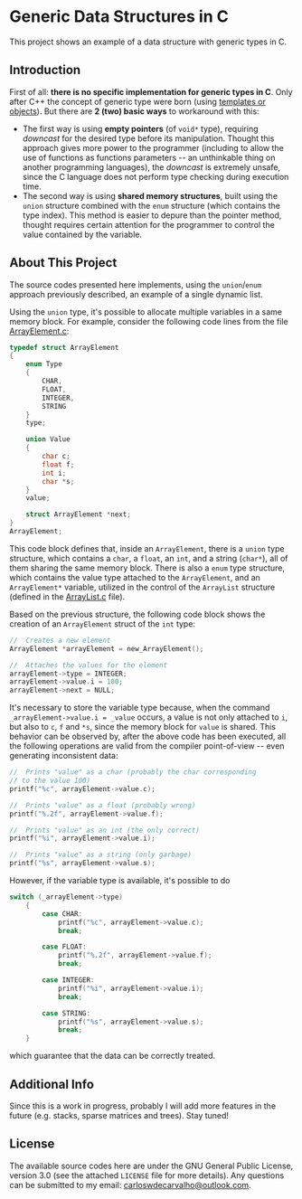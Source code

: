 # Generic Data Structures in C

This project shows an example of a data structure with generic types in C.

## Introduction

First of all: **there is no specific implementation for generic types in C**. Only after C++ the concept of generic type were born (using [templates or objects](https://web.eecs.utk.edu/~bvz/cs365/notes/generic-types.html)). But there are **2 (two) basic ways** to workaround with this: 

 - The first way is using **empty pointers** (of `void*` type), requiring _downcast_ for the desired type before its manipulation. Thought this approach gives more power to the programmer (including to allow the use of functions as functions parameters -- an unthinkable thing on another programming languages), the _downcast_ is extremely unsafe, since the C language does not perform type checking during execution time.
 - The second way is using **shared memory structures**, built using the `union` structure combined with the `enum` structure (which contains the type index). This method is easier to depure than the pointer method, thought requires certain attention for the programmer to control the value contained by the variable. 

## About This Project

The source codes presented here implements, using the `union`/`enum` approach previously described, an example of a single dynamic list.

Using the `union` type, it's possible to allocate multiple variables in a same memory block. For example, consider the following code lines from the file [ArrayElement.c](libraries/ArrayElement.c):

```C
typedef struct ArrayElement
{
    enum Type
    {
        CHAR,
        FLOAT,
        INTEGER,
        STRING
    }
    type;

    union Value
    {
        char c;
        float f;
        int i;
        char *s;
    }
    value;

    struct ArrayElement *next;
}
ArrayElement;
```

This code block defines that, inside an `ArrayElement`, there is a `union` type structure, which contains a `char`, a `float`, an `int`, and a string (`char*`), all of them sharing the same memory block. There is also a `enum` type structure, which contains the value type attached to the `ArrayElement`, and an `ArrayElement*` variable, utilized in the control of the `ArrayList` structure (defined in the [ArrayList.c](libraries/ArrayList.c) file).

Based on the previous structure, the following code block shows the creation of an `ArrayElement` struct of the `int` type:

```C
//  Creates a new element
ArrayElement *arrayElement = new_ArrayElement();       

//  Attaches the values for the element
arrayElement->type = INTEGER;
arrayElement->value.i = 100;                        
arrayElement->next = NULL;
```

It's necessary to store the variable type because, when the command `_arrayElement->value.i = _value` occurs, a value is not only attached to `i`, but also to `c`, `f`  and `*s`, since the memory block for `value` is shared. This behavior can be observed by, after the above code has been executed, all the following operations are valid from the compiler point-of-view -- even generating inconsistent data:

```C
//  Prints "value" as a char (probably the char corresponding
// to the value 100)
printf("%c", arrayElement->value.c);

//  Prints "value" as a float (probably wrong)
printf("%.2f", arrayElement->value.f);

//  Prints "value" as an int (the only correct)
printf("%i", arrayElement->value.i);

//  Prints "value" as a string (only garbage)
printf("%s", arrayElement->value.s);
```

However, if the variable type is available, it's possible to do

```C
switch (_arrayElement->type)
    {
        case CHAR:
            printf("%c", arrayElement->value.c);
            break;

        case FLOAT:
            printf("%.2f", arrayElement->value.f);
            break;

        case INTEGER:
            printf("%i", arrayElement->value.i);
            break;

        case STRING:
            printf("%s", arrayElement->value.s);
            break;
    }
```

which guarantee that the data can be correctly treated.

## Additional Info

Since this is a work in progress, probably I will add more features in the future (e.g. stacks, sparse matrices and trees). Stay tuned!

## License

The available source codes here are under the GNU General Public License, version 3.0 (see the attached `LICENSE` file for more details). Any questions can be submitted to my email: carloswdecarvalho@outlook.com.
